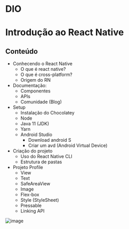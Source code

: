 # DIO
# Introdução ao React Native

## Conteúdo

- Conhecendo o React Native
	- O que é react native?
	- O que é cross-platform?
	- Origem do RN
- Documentação:
	- Componentes
	- APIs
	- Comunidade (Blog)
- Setup
	- Instalação do Chocolatey
	- Node
	- Java 11 (JDK)
	- Yarn
	- Android Studio
	   - Download android S
	   - Criar um avd (Android Virtual Device)
- Criação do projeto
	- Uso do React Native CLI
	- Estrutura de pastas
- Projeto Profile
	- View
	- Text
	- SafeAreaView	
	- Image
	- Flex-box
	- Style (StyleSheet)
	- Pressable
	- Linking API

![image](https://user-images.githubusercontent.com/90651304/171765169-c91ed82e-a74b-48f7-90ef-473a60d0d2d5.png)

